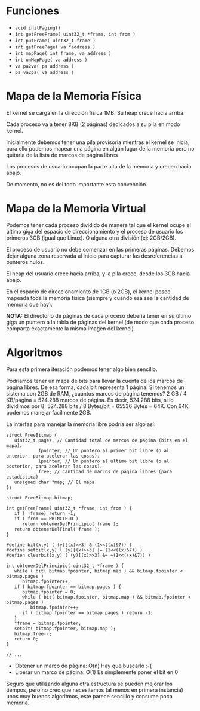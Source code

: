 # Funciones #
  * ` void initPaging() `
  * ` int getFreeFrame( uint32_t *frame, int from ) `
  * ` int putFrame( uint32_t frame ) `
  * ` int getFreePage( va *address ) `
  * ` int mapPage( int frame, va address ) `
  * ` int unMapPage( va address ) `
  * ` va pa2va( pa address ) `
  * ` pa va2pa( va address ) `

# Mapa de la Memoria Física #
El kernel se carga en la dirección física 1MB. Su heap crece hacia arriba.

Cada proceso va a tener 8KB (2 páginas) dedicados a su pila en modo kernel.

Inicialmente debemos tener una pila provisoria mientras el kernel se inicia, para ello podemos mapear una página en algún lugar de la memoria pero no quitarla de la lista de marcos de página libres

Los procesos de usuario ocupan la parte alta de la memoria y crecen hacia abajo.

De momento, no es del todo importante esta convención.

# Mapa de la Memoria Virtual #
Podemos tener cada proceso dividido de manera tal que el kernel ocupe el último giga del espacio de direccionamiento y el proceso de usuario los primeros 3GB (igual que Linux). O alguna otra división (ej: 2GB/2GB).

El proceso de usuario no debe comenzar en las primeras páginas. Debemos dejar alguna zona reservada al inicio para capturar las desreferencias a punteros nulos.

El heap del usuario crece hacia arriba, y la pila crece, desde los 3GB hacia abajo.

En el espacio de direccionamiento de 1GB (o 2GB), el kernel posee mapeada toda la memoria física (siempre y cuando esa sea la cantidad de memoria que hay).

**NOTA:** El directorio de páginas de cada proceso debería tener en su último giga un puntero a la tabla de páginas del kernel (de modo que cada proceso comparta exactamente la misma imagen del kernel).

# Algoritmos #
Para esta primera iteración podemos tener algo bien sencillo.

Podríamos tener un mapa de bits para llevar la cuenta de los marcos de página libres. De esa forma, cada bit representa 1 página. Si tenemos un sistema con 2GB de RAM, ¿cuántos marcos de página tenemos? 2 GB / 4 KB/página = 524.288 marcos de página. Es decir, 524.288 bits, si lo dividimos por 8: 524.288 bits / 8 Bytes/bit = 65536 Bytes = 64K. Con 64K podemos manejar facilmente 2GB.

La interfaz para manejar la memoria libre podría ser algo así:
```
struct FreeBitmap {
   uint32_t pages, // Cantidad total de marcos de página (bits en el mapa).
            fpointer, // Un puntero al primer bit libre (o al anterior, para acelerar las cosas).
            lpointer, // Un puntero al último bit libre (o al posterior, para acelerar las cosas).
            free; // Cantidad de marcos de página libres (para estadística)
   unsigned char *map; // El mapa
};

struct FreeBitmap bitmap;

int getFreeFrame( uint32_t *frame, int from ) {
   if ( !frame) return -1;
   if ( from == PRINCIPIO )
      return obtenerDelPrincipio( frame );
   return obtenerDelFinal( frame );
}

#define bit(x,y) ( (y)[(x)>>3] & (1<<((x)&7)) )
#define setbit(x,y) ( (y)[(x)>>3] |= (1<<((x)&7)) )
#defien clearbit(x,y) ( (y)[(x)>>3] &= ~(1<<((x)&7)) )

int obtenerDelPrincipio( uint32_t *frame ) {
   while ( bit( bitmap.fpointer, bitmap.map ) && bitmap.fpointer < bitmap.pages )
      bitmap.fpointer++;
   if ( bitmap.fpointer == bitmap.pages ) {
      bitmap.fpointer = 0;
      while ( bit( bitmap.fpointer, bitmap.map ) && bitmap.fpointer < bitmap.pages )
         bitmap.fpointer++;
      if ( bitmap.fpointer == bitmap.pages ) return -1;
   }
   *frame = bitmap.fpointer;
   setbit( bitmap.fpointer, bitmap.map );
   bitmap.free--;
   return 0;
}

// ...
```

  * Obtener un marco de página: O(n) Hay que buscarlo :-(
  * Liberar un marco de página: O(1) Es simplemente poner el bit en 0

Seguro que utilizando alguna otra estructura se pueden mejorar los tiempos, pero no creo que necesitemos (al menos en primera instancia) unos muy buenos algoritmos, este parece sencillo y consume poca memoria.